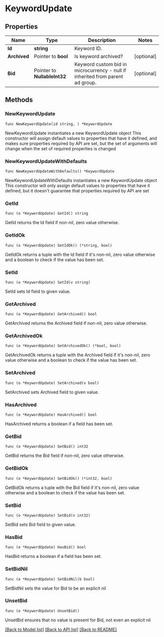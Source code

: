 # KeywordUpdate

## Properties

Name | Type | Description | Notes
------------ | ------------- | ------------- | -------------
**Id** | **string** | Keyword ID. | 
**Archived** | Pointer to **bool** | Is keyword archived? | [optional] 
**Bid** | Pointer to **NullableInt32** | Keyword custom bid in microcurrency - null if inherited from parent ad group. | [optional] 

## Methods

### NewKeywordUpdate

`func NewKeywordUpdate(id string, ) *KeywordUpdate`

NewKeywordUpdate instantiates a new KeywordUpdate object
This constructor will assign default values to properties that have it defined,
and makes sure properties required by API are set, but the set of arguments
will change when the set of required properties is changed

### NewKeywordUpdateWithDefaults

`func NewKeywordUpdateWithDefaults() *KeywordUpdate`

NewKeywordUpdateWithDefaults instantiates a new KeywordUpdate object
This constructor will only assign default values to properties that have it defined,
but it doesn't guarantee that properties required by API are set

### GetId

`func (o *KeywordUpdate) GetId() string`

GetId returns the Id field if non-nil, zero value otherwise.

### GetIdOk

`func (o *KeywordUpdate) GetIdOk() (*string, bool)`

GetIdOk returns a tuple with the Id field if it's non-nil, zero value otherwise
and a boolean to check if the value has been set.

### SetId

`func (o *KeywordUpdate) SetId(v string)`

SetId sets Id field to given value.


### GetArchived

`func (o *KeywordUpdate) GetArchived() bool`

GetArchived returns the Archived field if non-nil, zero value otherwise.

### GetArchivedOk

`func (o *KeywordUpdate) GetArchivedOk() (*bool, bool)`

GetArchivedOk returns a tuple with the Archived field if it's non-nil, zero value otherwise
and a boolean to check if the value has been set.

### SetArchived

`func (o *KeywordUpdate) SetArchived(v bool)`

SetArchived sets Archived field to given value.

### HasArchived

`func (o *KeywordUpdate) HasArchived() bool`

HasArchived returns a boolean if a field has been set.

### GetBid

`func (o *KeywordUpdate) GetBid() int32`

GetBid returns the Bid field if non-nil, zero value otherwise.

### GetBidOk

`func (o *KeywordUpdate) GetBidOk() (*int32, bool)`

GetBidOk returns a tuple with the Bid field if it's non-nil, zero value otherwise
and a boolean to check if the value has been set.

### SetBid

`func (o *KeywordUpdate) SetBid(v int32)`

SetBid sets Bid field to given value.

### HasBid

`func (o *KeywordUpdate) HasBid() bool`

HasBid returns a boolean if a field has been set.

### SetBidNil

`func (o *KeywordUpdate) SetBidNil(b bool)`

 SetBidNil sets the value for Bid to be an explicit nil

### UnsetBid
`func (o *KeywordUpdate) UnsetBid()`

UnsetBid ensures that no value is present for Bid, not even an explicit nil

[[Back to Model list]](../README.md#documentation-for-models) [[Back to API list]](../README.md#documentation-for-api-endpoints) [[Back to README]](../README.md)


